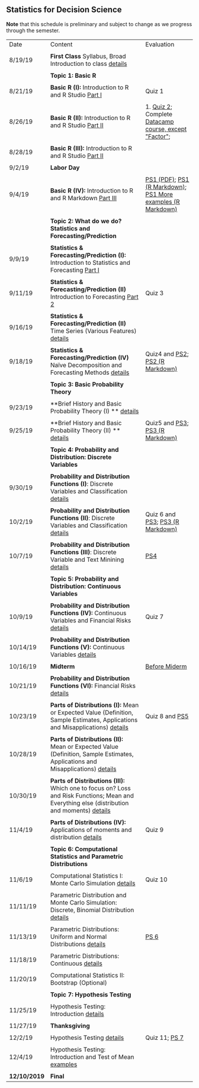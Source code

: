 ## Statistics for Decision Science

**Note** that this schedule is preliminary and subject to change as we progress through the semester. 


|                |                                                                                                                                                                                                    |                                                                                                                                    | 
|----------------|----------------------------------------------------------------------------------------------------------------------------------------------------------------------------------------------------|------------------------------------------------------------------------------------------------------------------------------------| 
| Date           | Content                                                                                                                                                                                            | Evaluation                                                                                                                         | 
|                |                                                                                                                                                                                                    |                                                                                                                                    | 
| 8/19/19        | **First Class** Syllabus, Broad Introduction to class [details](summary/lecture-firstday.md)                                                                                                       |                                                                                                                                    | 
|                |                                                                                                                                                                                                    |                                                                                                                                    | 
|                | **Topic 1: Basic R**                                                                                                                                                                               |                                                                                                                                    | 
|                |                                                                                                                                                                                                    |                                                                                                                                    | 
| 8/21/19        | **Basic R (I):** Introduction to R and R Studio  [Part I](summary/lecture-intro_to_R01.md)                                                                                                         | Quiz 1                                                                                                                             | 
|                |                                                                                                                                                                                                    |                                                                                                                                    | 
| 8/26/19        | **Basic R (II):** Introduction to R and R Studio  [Part II](summary/lecture-intro_to_R02.md)                                                                                                       | 1. [Quiz 2](quiz/quiz2.Rmd); Complete [Datacamp course, except "Factor"](https://www.datacamp.com/courses/free-introduction-to-r); | 
|                |                                                                                                                                                                                                    |                                                                                                                                    | 
| 8/28/19        | **Basic R (III):** Introduction to R and R Studio  [Part II](summary/lecture-intro_to_R02.md)                                                                                                      |                                                                                                                                    | 
|                |                                                                                                                                                                                                    |                                                                                                                                    | 
| 9/2/19         | **Labor Day**                                                                                                                                                                                      |                                                                                                                                    | 
|                |                                                                                                                                                                                                    |                                                                                                                                    | 
| 9/4/19         | **Basic R (IV):** Introduction to R and R Markdown  [Part III](summary/lecture-intro_to_R03.md)                                                                                                    | [PS1 (PDF)](ps/ps1.pdf); [PS1 (R Markdown)](ps/ps1.Rmd);  [PS1 More examples (R Markdown)](ps/ps1_datacamp.Rmd)                    | 
|                |                                                                                                                                                                                                    |                                                                                                                                    | 
|                | **Topic 2: What do we do? Statistics and Forecasting/Prediction**                                                                                                                                  |                                                                                                                                    | 
|                |                                                                                                                                                                                                    |                                                                                                                                    | 
| 9/9/19         | **Statistics & Forecasting/Prediction (I):** Introduction to Statistics and Forecasting [Part I](summary/lecture-intro_to_statistics01.md)                                                         |                                                                                                                                    | 
|                |                                                                                                                                                                                                    |                                                                                                                                    | 
| 9/11/19        | **Statistics & Forecasting/Prediction (II)** Introduction to Forecasting  [Part 2](summary/lecture-intro_to_statistics02.md)                                                                       | Quiz 3                                                                                                                             | 
|                |                                                                                                                                                                                                    |                                                                                                                                    | 
| 9/16/19        | **Statistics & Forecasting/Prediction (II)** Time Series (Various Features)  [details](summary/lecture-intro_to_statistics03.md)                                                                   |                                                                                                                                    | 
|                |                                                                                                                                                                                                    |                                                                                                                                    | 
| 9/18/19        | **Statistics & Forecasting/Prediction (IV)** Naïve Decomposition and Forecasting Methods  [details](summary/lecture-intro_to_statistics03.md)                                                      | Quiz4 and [PS2](ps/ps2.pdf); [PS2 (R Markdown)](ps/ps2.Rmd)                                                                        | 
|                |                                                                                                                                                                                                    |                                                                                                                                    | 
|                | **Topic 3: Basic Probability Theory**                                                                                                                                                              |                                                                                                                                    | 
|                |                                                                                                                                                                                                    |                                                                                                                                    | 
| 9/23/19        | **Brief History and Basic Probability Theory (I) ** [details](summary/lecture-intro_to_prob.md)                                                                                                    |                                                                                                                                    | 
|                |                                                                                                                                                                                                    |                                                                                                                                    | 
| 9/25/19        | **Brief History and Basic Probability Theory (II) ** [details](summary/lecture-intro_to_prob.md)                                                                                                   | Quiz5 and [PS3](ps/ps3.pdf); [PS3 (R Markdown)](ps/ps3.Rmd)                                                                        | 
|                |                                                                                                                                                                                                    |                                                                                                                                    | 
|                | **Topic 4: Probability and Distribution: Discrete Variables**                                                                                                                                      |                                                                                                                                    | 
|                |                                                                                                                                                                                                    |                                                                                                                                    | 
| 9/30/19        | **Probability and Distribution Functions (I)**: Discrete Variables and Classification   [details](summary/lecture-random-variable_discrete.md)                                                     |                                                                                                                                    | 
|                |                                                                                                                                                                                                    |                                                                                                                                    | 
| 10/2/19        | **Probability and Distribution Functions (II)**: Discrete Variables and Classification   [details](summary/lecture-random-variable_discrete.md)                                                    | Quiz 6 and [PS3](ps/ps3.pdf); [PS3 (R Markdown)](ps/ps3.Rmd)                                                                       | 
|                |                                                                                                                                                                                                    |                                                                                                                                    | 
| 10/7/19        | **Probability and Distribution Functions (III)**: Discrete Variable and Text Minining [details](summary/lecture-text_analysis.md)                                                                  | [PS4](ps/ps4.pdf)                                                                                                                  | 
|                |                                                                                                                                                                                                    |                                                                                                                                    | 
|                | **Topic 5: Probability and Distribution: Continuous Variables**                                                                                                                                    |                                                                                                                                    | 
|                |                                                                                                                                                                                                    |                                                                                                                                    | 
| 10/9/19        | **Probability and Distribution Functions (IV):** Continuous Variables and Financial Risks [details](summary/lecture-random-variable_continuous.md)                                                 | Quiz 7                                                                                                                             | 
|                |                                                                                                                                                                                                    |                                                                                                                                    | 
| 10/14/19       | **Probability and Distribution Functions (V):** Continuous Variables  [details](summary/lecture-random-variable_continuous.md)                                                                     |                                                                                                                                    | 
|                |                                                                                                                                                                                                    |                                                                                                                                    | 
| 10/16/19       | **Midterm**                                                                                                                                                                                        | [Before Miderm](ps/midterm_pre.pdf)                                                                                                | 
|                |                                                                                                                                                                                                    |                                                                                                                                    | 
| 10/21/19       | **Probability and Distribution Functions (VI):** Financial Risks  [details](summary/lecture-random-variable_continuous.md)                                                                         |                                                                                                                                    | 
|                |                                                                                                                                                                                                    |                                                                                                                                    | 
| 10/23/19       | **Parts of Distributions (I):** Mean or Expected Value (Definition, Sample Estimates, Applications and Misapplications) [details](summary/lecture-random-variable_continuous02.md)                 |  Quiz 8 and [PS5](ps/ps5.pdf)                                                                                                      | 
|                |                                                                                                                                                                                                    |                                                                                                                                    | 
| 10/28/19       | **Parts of Distributions (II):** Mean or Expected Value (Definition, Sample Estimates, Applications and Misapplications) [details](summary/lecture-random-variable_continuous02.md)                |                                                                                                                                    | 
|                |                                                                                                                                                                                                    |                                                                                                                                    | 
| 10/30/19       | **Parts of Distributions (III):** Which one to focus on? Loss and Risk Functions; Mean and Everything else (distribution and moments) [details](summary/lecture-random-variable_continuous03.md)   |                                                                                                                                    | 
|                |                                                                                                                                                                                                    |                                                                                                                                    | 
| 11/4/19        | **Parts of Distributions (IV):** Applications of moments and distribution [details](summary/lecture-random-variable_continuous04.md)                                                               | Quiz 9                                                                                                                             | 
|                |                                                                                                                                                                                                    |                                                                                                                                    | 
|                | **Topic 6: Computational Statistics and Parametric Distributions**                                                                                                                                 |                                                                                                                                    | 
|                |                                                                                                                                                                                                    |                                                                                                                                    | 
| 11/6/19        | Computational Statistics I: Monte Carlo Simulation   [details](summary/MC01.md)                                                                                                                    | Quiz 10                                                                                                                            | 
|                |                                                                                                                                                                                                    |                                                                                                                                    | 
| 11/11/19       | Parametric Distribution and Monte Carlo Simulation: Discrete, Binomial Distribution   [details](summary/MC01.md)                                                                                   |                                                                                                                                    | 
|                |                                                                                                                                                                                                    |                                                                                                                                    | 
| 11/13/19       | Parametric Distributions: Uniform and Normal Distributions  [details](summary/MC02.md)                                                                                                             | [PS 6](ps/ps6.pdf)                                                                                                                 | 
|                |                                                                                                                                                                                                    |                                                                                                                                    | 
| 11/18/19       | Parametric Distributions: Continuous  [details](summary/MC03.md)                                                                                                                                   |                                                                                                                                    | 
|                |                                                                                                                                                                                                    |                                                                                                                                    | 
| 11/20/19       | Computational Statistics II: Bootstrap (Optional)                                                                                                                                                  |                                                                                                                                    | 
|                |                                                                                                                                                                                                    |                                                                                                                                    | 
|                | **Topic 7: Hypothesis Testing**                                                                                                                                                                    |                                                                                                                                    | 
|                |                                                                                                                                                                                                    |                                                                                                                                    | 
| 11/25/19       | Hypothesis Testing: Introduction [details](summary/lecture-hypothesis_testing01.md)                                                                                                                |                                                                                                                                    | 
|                |                                                                                                                                                                                                    |                                                                                                                                    | 
| 11/27/19       | **Thanksgiving**                                                                                                                                                                                   |                                                                                                                                    | 
|                |                                                                                                                                                                                                    |                                                                                                                                    | 
| 12/2/19        | Hypothesis Testing [details](summary/lecture-hypothesis_testing01.md)                                                                                                                              | Quiz 11; [PS 7](ps/ps7.pdf)                                                                                                        | 
|                |                                                                                                                                                                                                    |                                                                                                                                    | 
| 12/4/19        | Hypothesis Testing: Introduction and Test of Mean     [examples](lecture/examples/testing02_tests.Rmd)                                                                                             |                                                                                                                                    | 
|                |                                                                                                                                                                                                    |                                                                                                                                    | 
| **12/10/2019** | **Final**                                                                                                                                                                                          |                                                                                                                                    | 

